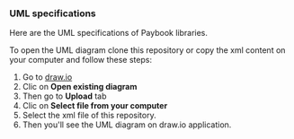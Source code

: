 ### UML specifications

Here are the UML specifications of Paybook libraries. 

To open the UML diagram clone this repository or copy the xml content on your computer and follow these steps:


1. Go to [draw.io](https://www.draw.io/)
2. Clic on **Open existing diagram**
3. Then go to **Upload** tab
4. Clic on **Select file from your computer**
5. Select the xml file of this repository. 
6. Then you'll see the UML diagram on draw.io application.


